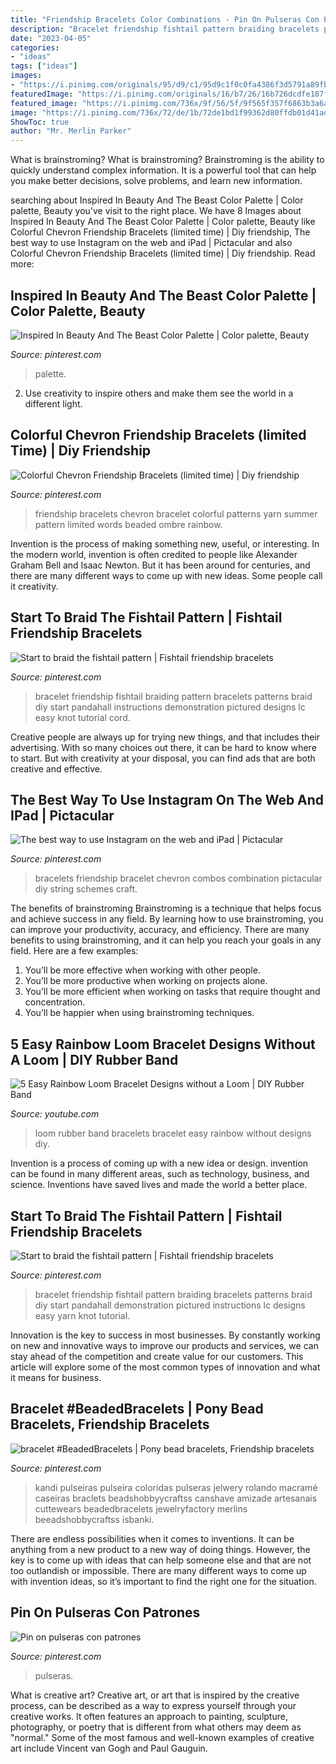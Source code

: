 ```yaml
---
title: "Friendship Bracelets Color Combinations - Pin On Pulseras Con Patrones"
description: "Bracelet friendship fishtail pattern braiding bracelets patterns braid diy start pandahall demonstration pictured instructions lc designs easy yarn knot tutorial"
date: "2023-04-05"
categories:
- "ideas"
tags: ["ideas"]
images:
- "https://i.pinimg.com/originals/95/d9/c1/95d9c1f0c0fa4386f3d5791a89fb9f49.jpg"
featuredImage: "https://i.pinimg.com/originals/16/b7/26/16b726dcdfe187f53a58a193410fa9e7.jpg"
featured_image: "https://i.pinimg.com/736x/9f/56/5f/9f565f357f6863b3a6ad1edd03792b0f.jpg"
image: "https://i.pinimg.com/736x/72/de/1b/72de1bd1f99362d80ffdb01d41adef04.jpg"
ShowToc: true
author: "Mr. Merlin Parker"
---
```



What is brainstroming?
What is brainstroming? Brainstroming is the ability to quickly understand complex information. It is a powerful tool that can help you make better decisions, solve problems, and learn new information.

	

		
searching about Inspired In Beauty And The Beast Color Palette | Color palette, Beauty you've visit to the right place. We have 8 Images about Inspired In Beauty And The Beast Color Palette | Color palette, Beauty like Colorful Chevron Friendship Bracelets (limited time) | Diy friendship, The best way to use Instagram on the web and iPad | Pictacular and also Colorful Chevron Friendship Bracelets (limited time) | Diy friendship. Read more:
		
    
## Inspired In Beauty And The Beast Color Palette | Color Palette, Beauty

<img loading=lazy src="https://i.pinimg.com/736x/9f/56/5f/9f565f357f6863b3a6ad1edd03792b0f.jpg" onerror="this.onerror=null;this.src='https://tse1.mm.bing.net/th?id=OIP.lhoc5ZwOXSp1IterODGrWAHaE8&amp;pid=15.1';" alt="Inspired In Beauty And The Beast Color Palette | Color palette, Beauty">

_Source: pinterest.com_

>palette. 

	

2. Use creativity to inspire others and make them see the world in a different light.

    
## Colorful Chevron Friendship Bracelets (limited Time) | Diy Friendship

<img loading=lazy src="https://i.pinimg.com/originals/16/b7/26/16b726dcdfe187f53a58a193410fa9e7.jpg" onerror="this.onerror=null;this.src='https://tse2.mm.bing.net/th?id=OIP.va5npyEvFYjKZBZWp8UqNgHaM6&amp;pid=15.1';" alt="Colorful Chevron Friendship Bracelets (limited time) | Diy friendship">

_Source: pinterest.com_

>friendship bracelets chevron bracelet colorful patterns yarn summer pattern limited words beaded ombre rainbow. 

	

Invention is the process of making something new, useful, or interesting. In the modern world, invention is often credited to people like Alexander Graham Bell and Isaac Newton. But it has been around for centuries, and there are many different ways to come up with new ideas. Some people call it creativity.

    
## Start To Braid The Fishtail Pattern | Fishtail Friendship Bracelets

<img loading=lazy src="https://i.pinimg.com/736x/95/d9/c1/95d9c1f0c0fa4386f3d5791a89fb9f49--fishtail-friendship-bracelets-friendship-bracelet-patterns.jpg" onerror="this.onerror=null;this.src='https://tse3.mm.bing.net/th?id=OIP.4k-79h3AzSYqex7DHJly7gEsDI&amp;pid=15.1';" alt="Start to braid the fishtail pattern | Fishtail friendship bracelets">

_Source: pinterest.com_

>bracelet friendship fishtail braiding pattern bracelets patterns braid diy start pandahall instructions demonstration pictured designs lc easy knot tutorial cord. 

	

Creative people are always up for trying new things, and that includes their advertising. With so many choices out there, it can be hard to know where to start. But with creativity at your disposal, you can find ads that are both creative and effective.

    
## The Best Way To Use Instagram On The Web And IPad | Pictacular

<img loading=lazy src="https://i.pinimg.com/originals/38/75/27/387527fb4b419ee46218ad362efda379.jpg" onerror="this.onerror=null;this.src='https://tse1.mm.bing.net/th?id=OIP.0VAfvuCuPXfxSA_JO-0ekwHaHa&amp;pid=15.1';" alt="The best way to use Instagram on the web and iPad | Pictacular">

_Source: pinterest.com_

>bracelets friendship bracelet chevron combos combination pictacular diy string schemes craft. 

	

The benefits of brainstroming
Brainstroming is a technique that helps focus and achieve success in any field. By learning how to use brainstroming, you can improve your productivity, accuracy, and efficiency. There are many benefits to using brainstroming, and it can help you reach your goals in any field. Here are a few examples:
1. You’ll be more effective when working with other people.
2. You’ll be more productive when working on projects alone.
3. You’ll be more efficient when working on tasks that require thought and concentration.
4. You’ll be happier when using brainstroming techniques.

    
## 5 Easy Rainbow Loom Bracelet Designs Without A Loom | DIY Rubber Band

<img loading=lazy src="https://i.ytimg.com/vi/cAGomBmOQsU/maxresdefault.jpg" onerror="this.onerror=null;this.src='https://tse1.mm.bing.net/th?id=OIP.QwYdDz9cwRqFfuZkrPJGnAHaEK&amp;pid=15.1';" alt="5 Easy Rainbow Loom Bracelet Designs without a Loom | DIY Rubber Band">

_Source: youtube.com_

>loom rubber band bracelets bracelet easy rainbow without designs diy. 

	

Invention is a process of coming up with a new idea or design. invention can be found in many different areas, such as technology, business, and science. Inventions have saved lives and made the world a better place.

    
## Start To Braid The Fishtail Pattern | Fishtail Friendship Bracelets

<img loading=lazy src="https://i.pinimg.com/originals/95/d9/c1/95d9c1f0c0fa4386f3d5791a89fb9f49.jpg" onerror="this.onerror=null;this.src='https://tse3.mm.bing.net/th?id=OIP.iq1LX9MlzLV9BlQBAZGPEgHaE8&amp;pid=15.1';" alt="Start to braid the fishtail pattern | Fishtail friendship bracelets">

_Source: pinterest.com_

>bracelet friendship fishtail pattern braiding bracelets patterns braid diy start pandahall demonstration pictured instructions lc designs easy yarn knot tutorial. 

	

Innovation is the key to success in most businesses. By constantly working on new and innovative ways to improve our products and services, we can stay ahead of the competition and create value for our customers. This article will explore some of the most common types of innovation and what it means for business.

    
## Bracelet #BeadedBracelets | Pony Bead Bracelets, Friendship Bracelets

<img loading=lazy src="https://i.pinimg.com/originals/0c/2b/bf/0c2bbf1b20e42eeec8a877a4f751d886.jpg" onerror="this.onerror=null;this.src='https://tse2.mm.bing.net/th?id=OIP.SrlX_06FO06DfXzzbDwmVwHaNO&amp;pid=15.1';" alt="bracelet #BeadedBracelets | Pony bead bracelets, Friendship bracelets">

_Source: pinterest.com_

>kandi pulseiras pulseira coloridas pulseras jelwery rolando macramé caseiras braclets beadshobbyycraftss canshave amizade artesanais cuttewears beadedbracelets jewelryfactory merlins beeadshobbycraftss isbanki. 

	

There are endless possibilities when it comes to inventions. It can be anything from a new product to a new way of doing things. However, the key is to come up with ideas that can help someone else and that are not too outlandish or impossible. There are many different ways to come up with invention ideas, so it’s important to find the right one for the situation.

    
## Pin On Pulseras Con Patrones

<img loading=lazy src="https://i.pinimg.com/736x/72/de/1b/72de1bd1f99362d80ffdb01d41adef04.jpg" onerror="this.onerror=null;this.src='https://tse4.mm.bing.net/th?id=OIP.YnISxtt-S73CaXVagF_u8wAAAA&amp;pid=15.1';" alt="Pin on pulseras con patrones">

_Source: pinterest.com_

>pulseras. 

	

What is creative art?
Creative art, or art that is inspired by the creative process, can be described as a way to express yourself through your creative works. It often features an approach to painting, sculpture, photography, or poetry that is different from what others may deem as "normal." Some of the most famous and well-known examples of creative art include Vincent van Gogh and Paul Gauguin.

